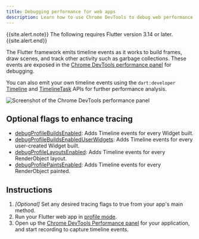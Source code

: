 ```yaml
---
title: Debugging performance for web apps
description: Learn how to use Chrome DevTools to debug web performance issues.
---
```


{{site.alert.note}}
  The following requires Flutter version 3.14 or later.
{{site.alert.end}}

The Flutter framework emits timeline events as it works to build frames, draw scenes, and track other activity such as garbage collections. These events are exposed in the 
[Chrome DevTools performance panel][] for debugging.

You can also emit your own timeline events using the `dart:developer` [Timeline][] and [TimelineTask][] APIs for further performance analysis.

[Chrome DevTools performance panel]: https://developer.chrome.com/docs/devtools/performance
[Timeline]: https://api.flutter.dev/flutter/dart-developer/Timeline-class.html
[TimelineTask]: https://api.flutter.dev/flutter/dart-developer/TimelineTask-class.html

![Screenshot of the Chrome DevTools performance panel]({{site.url}}/assets/images/docs/tools/devtools/chrome-devtools-performance-panel.png)

## Optional flags to enhance tracing

- [debugProfileBuildsEnabled][]: Adds Timeline events for every Widget built.
- [debugProfileBuildsEnabledUserWidgets][]: Adds Timeline events for every user-created Widget built.
- [debugProfileLayoutsEnabled][]: Adds Timeline events for every RenderObject layout.
- [debugProfilePaintsEnabled][]: Adds Timeline events for every RenderObject painted.

[debugProfileBuildsEnabled]: https://api.flutter.dev/flutter/widgets/debugProfileBuildsEnabled.html
[debugProfileBuildsEnabledUserWidgets]: https://api.flutter.dev/flutter/widgets/debugProfileBuildsEnabledUserWidgets.html
[debugProfileLayoutsEnabled]: https://api.flutter.dev/flutter/rendering/debugProfileLayoutsEnabled.html
[debugProfilePaintsEnabled]: https://api.flutter.dev/flutter/rendering/debugProfilePaintsEnabled.html

## Instructions

1. _[Optional]_ Set any desired tracing flags to true from your app's main method.
2. Run your Flutter web app in [profile mode][].
3. Open up the [Chrome DevTools Performance panel][] for your application, and start recording to capture timeline events.

[profile mode]: {{site.url}}/testing/build-modes#profile
[Chrome DevTools performance panel]: https://developer.chrome.com/docs/devtools/performance
